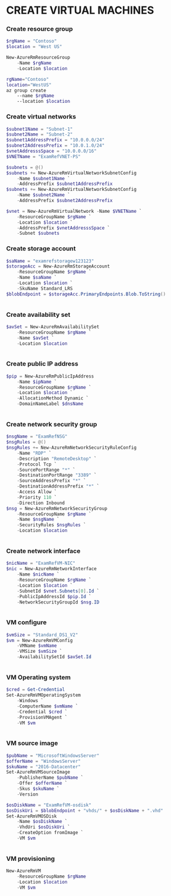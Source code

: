 # CREATE VIRTUAL MACHINES

### Create resource group
```powershell
$rgName = "Contoso"
$location = "West US"

New-AzureRmResourceGroup
    -Name $rgName
    -Location $location
```

```bash
rgName="Contoso"
location="WestUS"
az group create
	--name $rgName
	--location $location
```

### Create virtual networks
```powershell
$subnet1Name = "Subnet-1"
$subnet2Name = "Subnet-2"
$subnet1AddressPrefix = "10.0.0.0/24"
$subnet2AddressPrefix = "10.0.1.0/24"
$vnetAddresssSpace = "10.0.0.0/16"
$VNETName = "ExamRefVNET-PS"

$subnets = @()
$subnets += New-AzureRmVirtualNetworkSubnetConfig 
    -Name $subnet1Name `
    -AddressPrefix $subnet1AddressPrefix
$subnets += New-AzureRmVirtualNetworkSubnetConfig
    -Name $subnet2Name `
    -AddressPrefix $subnet2AddressPrefix

$vnet = New-AzureRmVirtualNetwork -Name $VNETName `
    -ResourceGroupName $rgName `
    -Location $location `
    -AddressPrefix $vnetAddresssSpace `
    -Subnet $subnets
```

### Create storage account
```powershell
$saName = "examrefstoragew123123"
$storageAcc = New-AzureRmStorageAccount
	-ResourceGroupName $rgName `
	-Name $saName `
	-Location $location `
	-SkuName Standard_LRS
$blobEndpoint = $storageAcc.PrimaryEndpoints.Blob.ToString()
```

```bash

```

### Create availability set
```powershell
$avSet = New-AzureRmAvailabilitySet
	-ResourceGroupName $rgName `
	-Name $avSet `
	-Location $location
```

```bash

```

### Create public IP address
```powershell
$pip = New-AzureRmPublicIpAddress
	-Name $ipName `
	-ResourceGroupName $rgName `
	-Location $location `
	-AllocationMethod Dynamic `
	-DomainNameLabel $dnsName
```

```bash

```

### Create network security group
```powershell
$nsgName = "ExamRefNSG"
$nsgRules = @()
$nsgRules += New-AzureRmNetworkSecurityRuleConfig
	-Name "RDP" `
	-Description "RemoteDesktop" `
	-Protocol Tcp `
	-SourcePortRange "*" `
	-DestinationPortRange "3389" `
	-SourceAddressPrefix "*" `
	-DestinationAddressPrefix "*" `
	-Access Allow `
	-Priority 110 `
	-Direction Inbound
$nsg = New-AzureRmNetworkSecurityGroup
	-ResourceGroupName $rgName `
	-Name $nsgName `
	-SecurityRules $nsgRules `
	-Location $location
```

```bash

```


### Create network interface
```powershell
$nicName = "ExamRefVM-NIC"
$nic = New-AzureRmNetworkInterface
	-Name $nicName `
	-ResourceGroupName $rgName `
	-Location $location `
	-SubnetId $vnet.Subnets[0].Id `
	-PublicIpAddressId $pip.Id `
	-NetworkSecurityGroupId $nsg.ID
```

```bash

```


### VM configure
```powershell
$vmSize = "Standard_DS1_V2"
$vm = New-AzureRmVMConfig
	-VMName $vmName
	-VMSize $vmSize `
	-AvailabilitySetId $avSet.Id
```

```bash

```


### VM Operating system
```powershell
$cred = Get-Credential
Set-AzureRmVMOperatingSystem 
	-Windows `
	-ComputerName $vmName `
	-Credential $cred `
	-ProvisionVMAgent `
	-VM $vm
```

```bash

```

### VM source image
```powershell
$pubName = "MicrosoftWindowsServer"
$offerName = "WindowsServer"
$skuName = "2016-Datacenter"
Set-AzureRmVMSourceImage
	-PublisherName $pubName `
	-Offer $offerName `
	-Skus $skuName `
	-Version

$osDiskName = "ExamRefVM-osdisk"
$osDiskUri = $blobEndpoint + "vhds/" + $osDiskName + ".vhd"
Set-AzureRmVMOSDisk 
	-Name $osDiskName `
	-VhdUri $osDiskUri `
	-CreateOption fromImage `
	-VM $vm
```

```bash

```

### VM provisioning
```powershell
New-AzureRmVM
	-ResourceGroupName $rgName
	-Location $location
	-VM $vm
```

```bash

```
